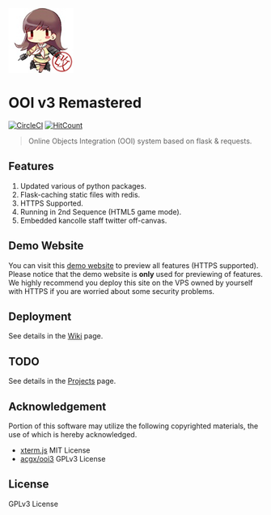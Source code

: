 ![Header](https://raw.githubusercontent.com/EnderQIU/ooi3-remastered/master/static/img/logo.png)
# OOI v3 Remastered
[![CircleCI](https://circleci.com/gh/EnderQIU/ooi3-remastered/tree/master.svg?style=svg)](https://circleci.com/gh/EnderQIU/ooi3-remastered/tree/master)
[![HitCount](http://hits.dwyl.io/EnderQIU/ooi3-remastered.svg)](http://hits.dwyl.io/EnderQIU/ooi3-remastered)


> Online Objects Integration (OOI) system based on flask & requests.

## Features
1. Updated various of python packages.
2. Flask-caching static files with redis.
3. HTTPS Supported.
4. Running in 2nd Sequence (HTML5 game mode).
5. Embedded kancolle staff twitter off-canvas.

## Demo Website
You can visit this [demo website](https://ooi.enderqiu.cn/) to preview all features (HTTPS supported).
Please notice that the demo website is **only** used for previewing of features. We highly recommend 
you deploy this site on the VPS owned by yourself with HTTPS if you are worried about some security 
problems.

## Deployment
See details in the [Wiki](https://github.com/EnderQIU/ooi3-remastered/wiki) page.

## TODO
See details in the [Projects](https://github.com/EnderQIU/ooi3-remastered/projects) page.

## Acknowledgement
Portion of this software may utilize the following copyrighted materials, the use of which is hereby acknowledged.

- [xterm.js](https://xtermjs.org) MIT License
- [acgx/ooi3](https://github.com/acgx/ooi3) GPLv3 License

## License
GPLv3 License
